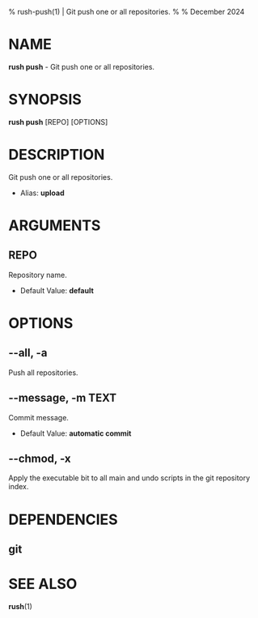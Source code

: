 % rush-push(1) | Git push one or all repositories.
% 
% December 2024

NAME
==================================================

**rush push** - Git push one or all repositories.

SYNOPSIS
==================================================

**rush push** [REPO] [OPTIONS]

DESCRIPTION
==================================================

Git push one or all repositories.

- Alias: **upload**

ARGUMENTS
==================================================

REPO
--------------------------------------------------

Repository name.

- Default Value: **default**

OPTIONS
==================================================

--all, -a
--------------------------------------------------

Push all repositories.


--message, -m TEXT
--------------------------------------------------

Commit message.

- Default Value: **automatic commit**

--chmod, -x
--------------------------------------------------

Apply the executable bit to all main and undo scripts in the git repository index.


DEPENDENCIES
==================================================

git
--------------------------------------------------


SEE ALSO
==================================================

**rush**(1)


